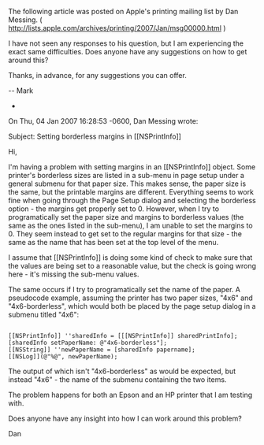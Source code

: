 

The following article was posted on Apple's printing mailing list by Dan Messing. ( http://lists.apple.com/archives/printing/2007/Jan/msg00000.html )

I have not seen any responses to his question, but I am experiencing the exact same difficulties. Does anyone have any suggestions on how to get around this?

Thanks, in advance, for any suggestions you can offer.

  -- Mark


*
On Thu, 04 Jan 2007 16:28:53 -0600, Dan Messing wrote:

Subject: Setting borderless margins in [[NSPrintInfo]]

Hi,

I'm having a problem with setting margins in an [[NSPrintInfo]] object. Some printer's borderless sizes are listed in a sub-menu in page setup under a general submenu for that paper size. This makes sense, the paper size is the same, but the printable margins are different. Everything seems to work fine when going through the Page Setup dialog and selecting the borderless option - the margins get properly set to 0. However, when I try to programatically set the paper size and margins to borderless values (the same as the ones listed in the sub-menu), I am unable to set the margins to 0. They seem instead to get set to the regular margins for that size - the same as the name that has been set at the top level of the menu.

I assume that [[NSPrintInfo]] is doing some kind of check to make sure that the values are being set to a reasonable value, but the check is going wrong here - it's missing the sub-menu values.

The same occurs if I try to programatically set the name of the paper. A pseudocode example, assuming the printer has two paper sizes, "4x6" and "4x6-borderless", which would both be placed by the page setup dialog in a submenu titled "4x6":

<code>
[[NSPrintInfo]] ''sharedInfo = [[[NSPrintInfo]] sharedPrintInfo];
[sharedInfo setPaperName: @"4x6-borderless"];
[[NSString]] ''newPaperName = [sharedInfo papername];
[[NSLog]](@"%@", newPaperName);
</code>

The output of which isn't "4x6-borderless" as would be expected, but instead "4x6" - the name of the submenu containing the two items.

The problem happens for both an Epson and an HP printer that I am testing with.

Does anyone have any insight into how I can work around this problem?

Dan